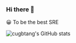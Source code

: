 ### Hi there 👋

:grinning:  To be the best SRE
<!--
**cugbtang/cugbtang** is a ✨ _special_ ✨ repository because its `README.md` (this file) appears on your GitHub profile.

Here are some ideas to get you started:

- 🔭 I’m currently working on ...
- 🌱 I’m currently learning ...
- 👯 I’m looking to collaborate on ...
- 🤔 I’m looking for help with ...
- 💬 Ask me about ...
- 📫 How to reach me: ...
- 😄 Pronouns: ...
- ⚡ Fun fact: ...
-->
![cugbtang's GitHub stats](https://github-readme-stats.vercel.app/api?username=cugbtang&show_icons=true&theme=radical)
